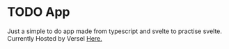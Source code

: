 # TODO App #

Just a simple to do app made from typescript and svelte to practise svelte.
Currently Hosted by Versel [Here.](https://svelte-insavo5of-haruns-projects-b83b59f9.vercel.app/)